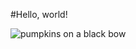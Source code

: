 #Hello, world!

![pumpkins on a black bow](hello-world/autumn-black-background-copyspace-1048027.jpg)
